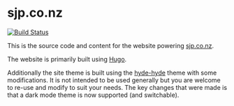 # sjp.co.nz

[![Build Status](https://travis-ci.org/sjp/sjp-site.svg)](https://travis-ci.org/sjp/sjp-site)

This is the source code and content for the website powering [sjp.co.nz](https://sjp.co.nz/).

The website is primarily built using [Hugo](https://gohugo.io).

Additionally the site theme is built using the [hyde-hyde](https://github.com/htr3n/hyde-hyde) theme with some modifications. It is not intended to be used generally but you are welcome to re-use and modify to suit your needs. The key changes that were made is that a dark mode theme is now supported (and switchable).